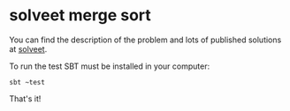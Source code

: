 solveet merge sort
==================

You can find the description of the problem and lots of published solutions at
[solveet](http://www.solveet.com/exercises/Algoritmo-de-ordenacion-merge-sort/158).

To run the test SBT must be installed in your computer:

	sbt ~test

That's it!

